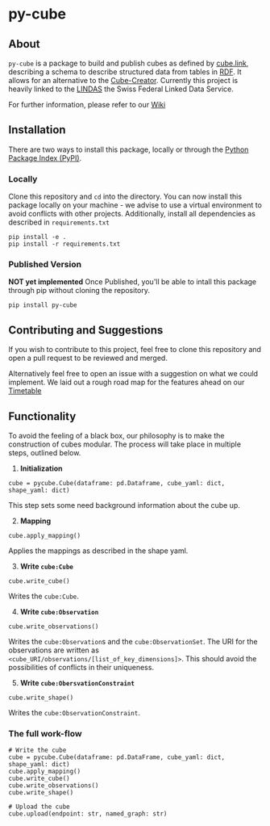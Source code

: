 # py-cube

## About

`py-cube` is a package to build and publish cubes as defined by [cube.link](https://cube.link), describing a schema to describe structured data from tables in [RDF](https://www.w3.org/RDF/). It allows for an alternative to the [Cube-Creator](https://cube-creator.lindas.admin.ch). Currently this project is heavily linked to the [LINDAS](lindas.admin.ch) the Swiss Federal Linked Data Service.

For further information, please refer to our [Wiki](https://github.com/Kronmar-Bafu/cubelink/wiki)

## Installation

There are two ways to install this package, locally or through the [Python Package Index (PyPI)](https://pypi.org). 

### Locally
Clone this repository and `cd` into the directory. You can now install this package locally on your machine - we advise to use a virtual environment to avoid conflicts with other projects. Additionally, install all dependencies as described in `requirements.txt`

```
pip install -e .
pip install -r requirements.txt
```

### Published Version
**NOT yet implemented** Once Published, you'll be able to intall this package through pip without cloning the repository.

```
pip install py-cube
```
## Contributing and Suggestions
If you wish to contribute to this project, feel free to clone this repository and open a pull request to be reviewed and merged.

Alternatively feel free to open an issue with a suggestion on what we could implement. We laid out a rough road map for the features ahead on our [Timetable](https://github.com/Kronmar-Bafu/cubelink/wiki/Timetable)


## Functionality
To avoid the feeling of a black box, our philosophy is to make the construction of cubes modular. The process will take place in multiple steps, outlined below.

1. **Initialization** 
```
cube = pycube.Cube(dataframe: pd.Dataframe, cube_yaml: dict, shape_yaml: dict)
```
This step sets some need background information about the cube up. 

2. **Mapping**
```
cube.apply_mapping()
```
Applies the mappings as described in the shape yaml. 

3. **Write `cube:Cube`**
```
cube.write_cube()
```
Writes the `cube:Cube`.

4. **Write `cube:Observation`**
```
cube.write_observations()
```
Writes the `cube:Observation`s and the `cube:ObservationSet`. The URI for the observations are written as `<cube_URI/observations/[list_of_key_dimensions]>`. This should avoid the possibilities of conflicts in their uniqueness.

5. **Write `cube:ObersvationConstraint`**
```
cube.write_shape()
```
Writes the `cube:ObservationConstraint`. 

### The full work-flow
```
# Write the cube
cube = pycube.Cube(dataframe: pd.DataFrame, cube_yaml: dict, shape_yaml: dict)
cube.apply_mapping()
cube.write_cube()
cube.write_observations()
cube.write_shape()

# Upload the cube
cube.upload(endpoint: str, named_graph: str)
```
